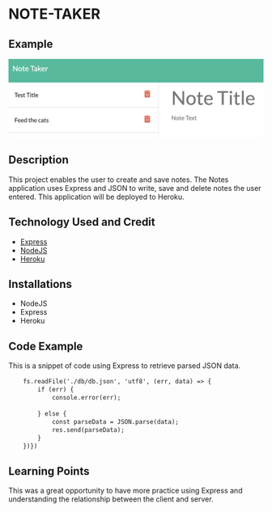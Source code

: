 # NOTE-TAKER

## Example

![pic](./public/assets/Screenshot%202023-04-27%20at%204.59.49%20PM.png)

## Description

This project enables the user to create and save notes. The Notes application uses Express and JSON to write, save and delete notes the user entered. This application will be deployed to Heroku.

## Technology Used and Credit

-   [Express]('https://expressjs.com/')
-   [NodeJS]('https://nodejs.org/en')
-   [Heroku]('https://devcenter.heroku.com/')

## Installations

-   NodeJS
-   Express
-   Heroku

## Code Example

This is a snippet of code using Express to retrieve parsed JSON data.

```app.get('/api/notes', (req, res) => {
    fs.readFile('./db/db.json', 'utf8', (err, data) => {
        if (err) {
            console.error(err);

        } else {
            const parseData = JSON.parse(data);
            res.send(parseData);
        }
    })})

```

## Learning Points

This was a great opportunity to have more practice using Express and understanding the relationship between the client and server.
